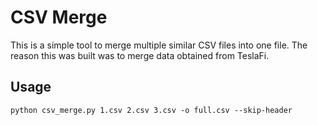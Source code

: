 # CSV Merge

This is a simple tool to merge multiple similar CSV files into one file. The reason this was built was to merge data obtained from TeslaFi.

## Usage

```
python csv_merge.py 1.csv 2.csv 3.csv -o full.csv --skip-header
```

